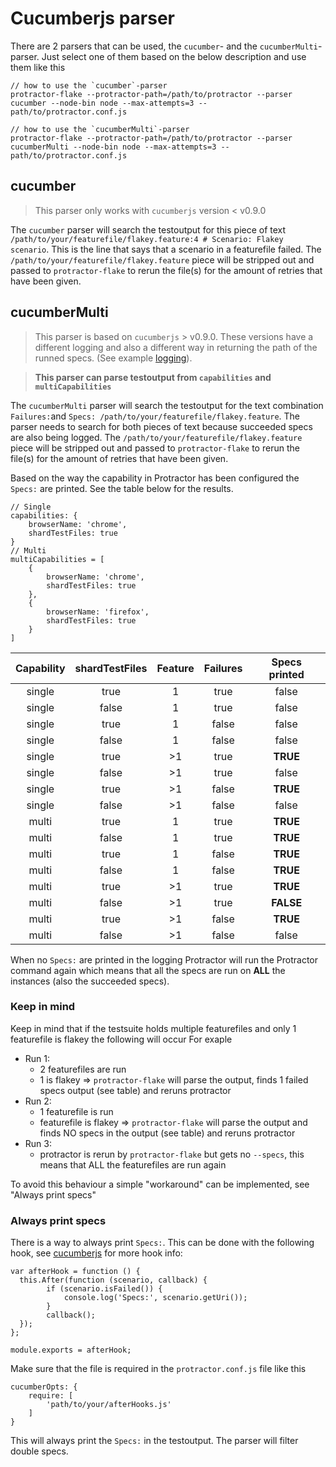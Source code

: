 # Cucumberjs parser
There are 2 parsers that can be used, the `cucumber`- and the `cucumberMulti`-parser. Just select one of them based on the below description and use them like this

```
// how to use the `cucumber`-parser
protractor-flake --protractor-path=/path/to/protractor --parser cucumber --node-bin node --max-attempts=3 -- path/to/protractor.conf.js

// how to use the `cucumberMulti`-parser
protractor-flake --protractor-path=/path/to/protractor --parser cucumberMulti --node-bin node --max-attempts=3 -- path/to/protractor.conf.js
```



## cucumber
> This parser only works with `cucumberjs` version < v0.9.0

The `cucumber` parser will search the testoutput for this piece of text `/path/to/your/featurefile/flakey.feature:4 # Scenario: Flakey scenario`. This is the line that says that a scenario in a featurefile failed.
The `/path/to/your/featurefile/flakey.feature` piece will be stripped out and passed to `protractor-flake` to rerun the file(s) for the amount of retries that have been given.

## cucumberMulti
> This parser is based on `cucumberjs` > v0.9.0. These versions have a different logging and also a different way in returning the path of the runned specs. (See example [logging](../test/unit/support/fixtures/cucumberjs/)).

> **This parser can parse testoutput from `capabilities` and `multiCapabilities`**

The `cucumberMulti` parser will search the testoutput for the text combination `Failures:`and `Specs: /path/to/your/featurefile/flakey.feature`. 
The parser needs to search for both pieces of text because succeeded specs are also being logged.
The `/path/to/your/featurefile/flakey.feature` piece will be stripped out and passed to `protractor-flake` to rerun the file(s) for the amount of retries that have been given.

Based on the way the capability in Protractor has been configured the `Specs:` are printed. See the table below for the results.	

```
// Single
capabilities: {
    browserName: 'chrome',
    shardTestFiles: true
}
// Multi
multiCapabilities = [
    {
        browserName: 'chrome',
        shardTestFiles: true
    },
    {
        browserName: 'firefox',
        shardTestFiles: true
    }
]
```

| Capability | shardTestFiles | Feature | Failures | Specs printed |
| :--------: | :------------: | :-----: | :------: | :-----------: |
|  single    |      true      |    1    |   true   |     false     |
|  single    |     false      |    1    |   true   |     false     |
|  single    |      true      |    1    |  false   |     false     |
|  single    |     false      |    1    |  false   |     false     |
|  single    |      true      |   >1    |   true   |    **TRUE**   |
|  single    |     false      |   >1    |   true   |     false     |
|  single    |      true      |   >1    |  false   |    **TRUE**   |
|  single    |     false      |   >1    |  false   |     false     |
|  multi     |      true      |    1    |   true   |    **TRUE**   |
|  multi     |     false      |    1    |   true   |    **TRUE**   |
|  multi     |      true      |    1    |  false   |    **TRUE**   |
|  multi     |     false      |    1    |  false   |    **TRUE**   |
|  multi     |      true      |   >1    |   true   |    **TRUE**   |
|  multi     |     false      |   >1    |   true   |   **FALSE**   |
|  multi     |      true      |   >1    |  false   |    **TRUE**   |
|  multi     |     false      |   >1    |  false   |     false     |

When no `Specs:` are printed in the logging Protractor will run the Protractor command again which means that all the specs are run on **ALL** the instances (also the succeeded specs).

### Keep in mind
Keep in mind that if the testsuite holds multiple featurefiles and only 1 featurefile is flakey the following will occur
For exaple
* Run 1:
  * 2 featurefiles are run 
  * 1 is flakey => `protractor-flake` will parse the output, finds 1 failed specs output (see table) and reruns protractor
* Run 2:
  * 1 featurefile is run
  * featurefile is flakey => `protractor-flake` will parse the output and finds NO specs in the output (see table) and reruns protractor
* Run 3:
  * protractor is rerun by `protractor-flake` but gets no `--specs`, this means that ALL the featurefiles are run again 
  
To avoid this behaviour a simple "workaround" can be implemented, see "Always print specs"

### Always print specs
There is a way to always print `Specs:`. This can be done with the following hook, see [cucumberjs](https://github.com/cucumber/cucumber-js) for more hook info:

```
var afterHook = function () {
  this.After(function (scenario, callback) {
        if (scenario.isFailed()) {
            console.log('Specs:', scenario.getUri());
        }
        callback();
  });
};

module.exports = afterHook;
```

Make sure that the file is required in the `protractor.conf.js` file like this

```
cucumberOpts: {
    require: [
        'path/to/your/afterHooks.js'
    ]
}
```

This will always print the `Specs:` in the testoutput. The parser will filter double specs. 
